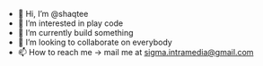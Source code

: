 - 👋 Hi, I’m @shaqtee
- 👀 I’m interested in play code
- 🌱 I’m currently build something
- 💞️ I’m looking to collaborate on everybody
- 📫 How to reach me -> mail me at sigma.intramedia@gmail.com

<!---
shaqtee/shaqtee is a ✨ special ✨ repository because its `README.md` (this file) appears on your GitHub profile.
You can click the Preview link to take a look at your changes.
--->
